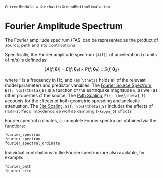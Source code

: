```@meta
CurrentModule = StochasticGroundMotionSimulation
```

# Fourier Amplitude Spectrum
The Fourier amplitude spectrum (FAS) can be represented as the product of source, path and site contributions.

Specifically, the Fourier amplitude spectrum ``|A(f)|`` of acceleration (in units of m/s) is defined as:

```math
|A(f; \bm{\theta})| = E(f; \bm{\theta}_E)\times P(f; \bm{\theta}_P) \times S(f; \bm{\theta}_S)
```

where ``f`` is a frequency in Hz, and ``\bm{\theta}`` holds all of the relevant model parameters and predictor variables.
The [Fourier Source Spectrum](@ref), ``E(f; \bm{\theta}_E)`` is a function of the earthquake magnitude ``m``, as well as other properties of the source.
The [Path Scaling](@ref), ``P(f; \bm{\theta}_P)`` accounts for the effects of both geometric spreading and anelastic attenuation.
The [Site Scaling](@ref), ``S(f; \bm{\theta}_S)`` includes the effects of near-surface impedance as well as damping (``\kappa_0``) effects.


Fourier spectral ordinates, or complete Fourier spectra are obtained via the functions:
```@docs
fourier_spectrum
fourier_spectrum!
fourier_spectral_ordinate
```

Individual contributions to the Fourier spectrum are also available, for example:
```@docs
fourier_path
fourier_site
```
